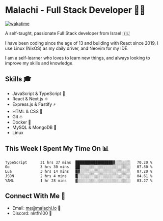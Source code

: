 # Malachi - Full Stack Developer 🚀🔥
[![wakatime](https://wakatime.com/badge/user/112ec769-e669-4b78-a46f-cf4343930741.svg)](https://wakatime.com/@112ec769-e669-4b78-a46f-cf4343930741)

A self-taught, passionate Full Stack developer from Israel 🇮🇱

I have been coding since the age of 13 and building with React since 2019, I use Linux (NixOS) as my daily driver, and Neovim for my IDE.

I am a self-learner who loves to learn new things, and always looking to improve my skills and knowledge.

## Skills 🎓
- JavaScript & TypeScript 💎
- React & Next.js ⚛️
- Express.js & Fastify ⚡️
- HTML & CSS 🎨
- Git 🔥
- Docker 🐳
- MySQL & MongoDB 💾
- Linux

## This Week I Spent My Time On 📊
<!--START_SECTION:waka-->

```txt
TypeScript      31 hrs 37 mins  █████████████████▓░░░░░░░   70.20 %
Go              3 hrs 30 mins   ██░░░░░░░░░░░░░░░░░░░░░░░   07.80 %
Lua             3 hrs 14 mins   █▓░░░░░░░░░░░░░░░░░░░░░░░   07.20 %
JSON            2 hrs 4 mins    █░░░░░░░░░░░░░░░░░░░░░░░░   04.61 %
YAML            1 hr 28 mins    ▓░░░░░░░░░░░░░░░░░░░░░░░░   03.27 %
```

<!--END_SECTION:waka-->


## Connect With Me 📱
- Email: me@malachi.io 📧
- Discord: nktfh100 👾

